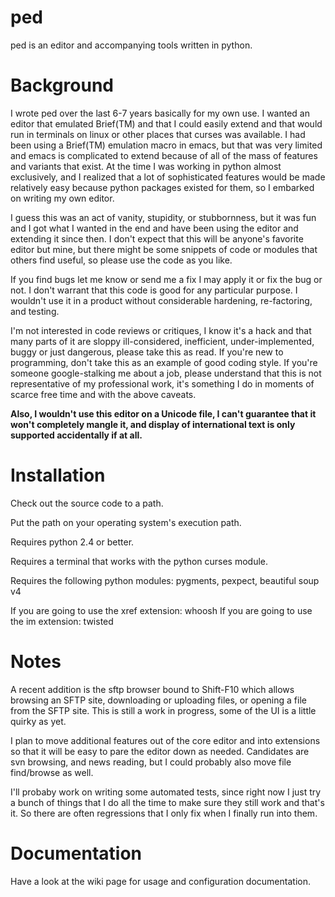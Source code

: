 ped
===

ped is an editor and accompanying tools written in python.


Background
==========

I wrote ped over the last 6-7 years basically for my own use. I wanted an editor that emulated Brief(TM) and that I could easily extend and that would run in terminals on linux or other places that curses was available. I had been using a Brief(TM) emulation macro in emacs, but that was very limited and emacs is complicated to extend because of all of the mass of features and variants that exist. At the time I was working in python almost exclusively, and I realized that a lot of sophisticated features would be made relatively easy because python packages existed for them, so I embarked on writing my own editor.

I guess this was an act of vanity, stupidity, or stubbornness, but it was fun and I got what I wanted in the end and have been using the editor and extending it since then. I don't expect that this will be anyone's favorite editor but mine, but there might be some snippets of code or modules that others find useful, so please use the code as you like.

If you find bugs let me know or send me a fix I may apply it or fix the bug or not. I don't warrant that this code is good for any particular purpose. I wouldn't use it in a product without considerable hardening, re-factoring, and testing. 

I'm not interested in code reviews or critiques, I know it's a hack and that many parts of it are sloppy ill-considered, inefficient, under-implemented, buggy or just dangerous, please take this as read. If you're new to programming, don't take this as an example of good coding style. If you're someone google-stalking me about a job, please understand that this is not representative of my professional work, it's something I do in moments of scarce free time and with the above caveats.

**Also, I wouldn't use this editor on a Unicode file, I can't guarantee that it won't completely mangle it, and display of international text is only supported accidentally if at all.**

Installation
============

Check out the source code to a path.

Put the path on your operating system's execution path.

Requires python 2.4 or better.

Requires a terminal that works with the python curses module.

Requires the following python modules: pygments, pexpect, beautiful soup v4

If you are going to use the xref extension: whoosh
If you are going to use the im extension: twisted

Notes
=====

A recent addition is the sftp browser bound to Shift-F10 which allows browsing an SFTP site, downloading or uploading files, or opening a file from the SFTP site. This is still a work in progress, some of the UI is a little quirky as yet.

I plan to move additional features out of the core editor and into extensions so that it will be easy to pare the editor down as needed. Candidates are svn browsing, and news reading, but I could probably also move file find/browse as well.

I'll probaby work on writing some automated tests, since right now I just try a bunch of things that I do all the time to make sure they still work and that's it. So there are often regressions that I only fix when I finally run into them.

Documentation
=============

Have a look at the wiki page for usage and configuration documentation.
